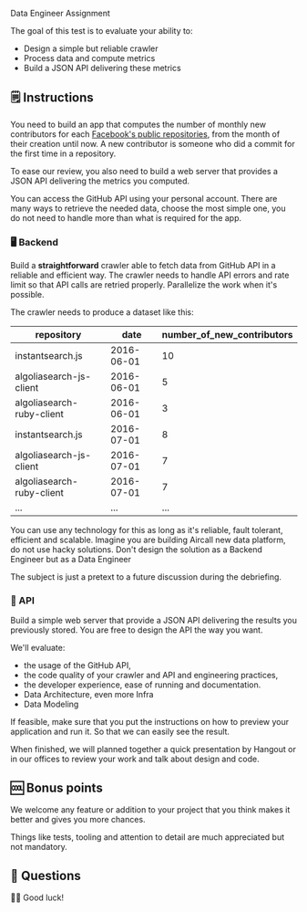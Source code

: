  Data Engineer Assignment

The goal of this test is to evaluate your ability to:

- Design a simple but reliable crawler
- Process data and compute metrics
- Build a JSON API delivering these metrics

## 🗒 Instructions

You need to build an app that computes the number of monthly new contributors for each [Facebook's public repositories](https://github.com/facebook), from the month of their creation until now.
A new contributor is someone who did a commit for the first time in a repository.

To ease our review, you also need to build a web server that provides a JSON API delivering the metrics you computed.

You can access the GitHub API using your personal account. There are many ways to retrieve the needed data, choose the most simple one, you do not need to handle more than what is required for the app.

### 🖥 Backend

Build a **straightforward** crawler able to fetch data from GitHub API in a reliable and efficient way. The crawler needs to handle API errors and rate limit so that API calls are retried properly. Parallelize the work when it's possible.

The crawler needs to produce a dataset like this:

|repository|date|number_of_new_contributors|
|---|---|---|
|instantsearch.js|2016-06-01|10|
|algoliasearch-js-client|2016-06-01|5|
|algoliasearch-ruby-client|2016-06-01|3|
|instantsearch.js|2016-07-01|8|
|algoliasearch-js-client|2016-07-01|7|
|algoliasearch-ruby-client|2016-07-01|7|
|...|...|...|

You can use any technology for this as long as it's reliable, fault tolerant, efficient and scalable.
Imagine you are building Aircall new data platform, do not use hacky solutions. Don't design the solution as a Backend Engineer but as a Data Engineer

The subject is just a pretext to a future discussion during the debriefing.

### 📱 API

Build a simple web server that provide a JSON API delivering the results you previously stored. You are free to design the API the way you want.


We'll evaluate:

- the usage of the GitHub API,
- the code quality of your crawler and API and engineering practices,
- the developer experience, ease of running and documentation.
- Data Architecture, even more Infra
- Data Modeling

If feasible, make sure that you put the instructions on how to preview your application and run it. So that we can easily see the result.

When finished, we will planned together a quick presentation by Hangout or in our offices to review your work and talk about design and code.

## 🆒 Bonus points

We welcome any feature or addition to your project that you think
makes it better and gives you more chances.

Things like tests, tooling and attention to detail are much appreciated but not mandatory.

## 🤔 Questions


🙋‍♀️ Good luck!

